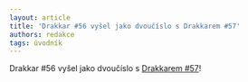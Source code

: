 ```yaml
---
layout: article
title: 'Drakkar #56 vyšel jako dvoučíslo s Drakkarem #57'
authors: redakce
tags: úvodník
---
```


Drakkar #56 vyšel jako dvoučíslo 
s [Drakkarem #57](http://drakkar.sk/57)!
